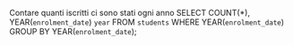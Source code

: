 Contare quanti iscritti ci sono stati ogni anno
SELECT COUNT(*), YEAR(`enrolment_date`) `year` FROM `students` WHERE YEAR(`enrolment_date`) GROUP BY YEAR(`enrolment_date`);